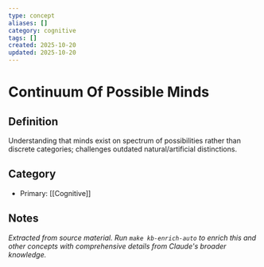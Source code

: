 ```yaml
---
type: concept
aliases: []
category: cognitive
tags: []
created: 2025-10-20
updated: 2025-10-20
---
```


# Continuum Of Possible Minds

## Definition

Understanding that minds exist on spectrum of possibilities rather than discrete categories; challenges outdated natural/artificial distinctions.

## Category

- Primary: [[Cognitive]]

## Notes

*Extracted from source material. Run `make kb-enrich-auto` to enrich this and other concepts with comprehensive details from Claude's broader knowledge.*
